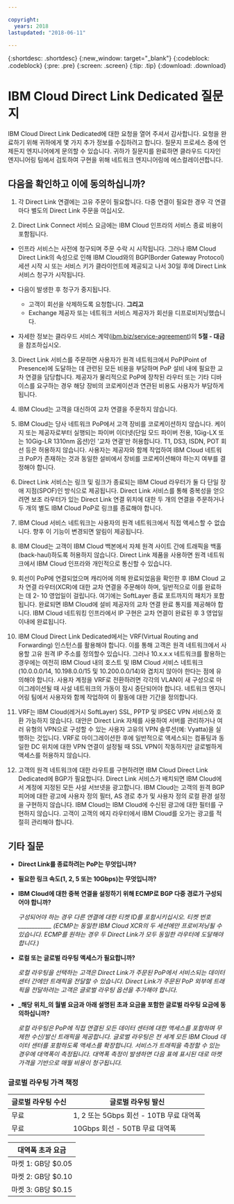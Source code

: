 ```yaml
---

copyright:
  years: 2018
lastupdated: "2018-06-11"

---
```


{:shortdesc: .shortdesc}
{:new_window: target="_blank"}
{:codeblock: .codeblock}
{:pre: .pre}
{:screen: .screen}
{:tip: .tip}
{:download: .download}

# IBM Cloud Direct Link Dedicated 질문지

IBM Cloud Direct Link Dedicated에 대한 요청을 열어 주셔서 감사합니다. 요청을 완료하기 위해 귀하에게 몇 가지 추가 정보를 수집하려고 합니다. 질문지 프로세스 중에 언제든지 엔지니어에게 문의할 수 있습니다. 귀하가 질문지를 완료하면 클라우드 디자인 엔지니어링 팀에서 검토하여 구현을 위해 네트워크 엔지니어링에 에스컬레이션합니다.

## 다음을 확인하고 이에 동의하십니까?

1. 각 Direct Link 연결에는 고유 주문이 필요합니다. 다중 연결이 필요한 경우 각 연결마다 별도의 Direct Link 주문을 여십시오.

2. Direct Link Connect 서비스 요금에는 IBM Cloud 인프라의 서비스 종료 비용이 포함됩니다. 

 * 인프라 서비스는 사전에 청구되며 주문 수락 시 시작됩니다. 그러나 IBM Cloud Direct Link의 속성으로 인해 IBM Cloud와의 BGP(Border Gateway Protocol) 세션 시작 시 또는 서비스 키가 클라이언트에 제공되고 나서 30일 후에 Direct Link 서비스 청구가 시작됩니다. 

 * 다음이 발생한 후 청구가 중지됩니다.
   * 고객이 회선을 삭제하도록 요청합니다. **그리고** 
   * Exchange 제공자 또는 네트워크 서비스 제공자가 회선을 디프로비저닝했습니다.
  * 자세한 정보는 클라우드 서비스 계약([ibm.biz/service-agreement](ibm.biz/service-agreement))의 **5절 - 대금**을 참조하십시오.

3. Direct Link 서비스를 주문하면 사용자가 원격 네트워크에서 PoP(Point of Presence)에 도달하는 데 관련된 모든 비용을 부담하며 PoP 설비 내에 필요한 교차 연결을 담당합니다. 제공자가 물리적으로 PoP에 장착된 라우터 또는 기타 디바이스를 요구하는 경우 해당 장비의 코로케이션과 연관된 비용도 사용자가 부담하게 됩니다. 

4. IBM Cloud는 고객을 대신하여 교차 연결을 주문하지 않습니다.

5. IBM Cloud는 당사 네트워크 PoP에서 고객 장비를 코로케이션하지 않습니다. 케이지 또는 제공자로부터 실행되는 파이버 이더넷(단일 모드 파이버 전용, 1Gig-LX 또는 10Gig-LR 1310nm 옵션)인 '교차 연결'만 허용합니다. T1, DS3, ISDN, POT 회선 등은 허용하지 않습니다. 사용자는 제공자와 함께 작업하여 IBM Cloud 네트워크 PoP가 존재하는 것과 동일한 설비에서 장비를 코로케이션해야 하는지 여부를 결정해야 합니다.

6. Direct Link 서비스는 링크 및 링크가 종료되는 IBM Cloud 라우터가 둘 다 단일 장애 지점(SPOF)인 방식으로 제공됩니다. Direct Link 서비스를 통해 중복성을 얻으려면 보조 라우터가 있는 Direct Link 연결 위치에 대한 두 개의 연결을 주문하거나 두 개의 별도 IBM Cloud PoP로 링크를 종료해야 합니다.

7. IBM Cloud 서비스 네트워크는 사용자의 원격 네트워크에서 직접 액세스할 수 없습니다. 향후 이 기능이 변경되면 알림이 제공됩니다.

8. IBM Cloud는 고객이 IBM Cloud 백본에서 자체 원격 사이트 간에 트래픽을 백홀(back-haul)하도록 허용하지 않습니다. Direct Link 제품을 사용하면 원격 네트워크에서 IBM Cloud 인프라와 개인적으로 통신할 수 있습니다.

9. 회선이 PoP에 연결되었으며 캐리어에 의해 완료되었음을 확인한 후 IBM Cloud 교차 연결 라우터(XCR)에 대한 교차 연결을 주문해야 하며, 일반적으로 이를 완료하는 데 2- 10 영업일이 걸립니다. 여기에는 SoftLayer 종료 포트까지의 패치가 포함됩니다. 완료되면 IBM Cloud에 설비 제공자의 교차 연결 완료 통지를 제공해야 합니다. IBM Cloud 네트워킹 인프라에서 IP 구현은 교차 연결이 완료된 후 3 영업일 이내에 완료됩니다.

10. IBM Cloud Direct Link Dedicated에서는 VRF(Virtual Routing and Forwarding) 인스턴스를 활용해야 합니다. 이를 통해 고객은 원격 네트워크에서 사용할 고유 원격 IP 주소를 정의할수 있습니다. 그러나 10.x.x.x 네트워크를 활용하는 경우에는 여전히 IBM Cloud 내의 호스트 및 IBM Cloud 서비스 네트워크(10.0.0.0/14, 10.198.0.0/15 및 10.200.0.0/14)와 겹치지 않아야 한다는 점에 유의해야 합니다. 사용자 계정을 VRF로 전환하려면 각각의 VLAN이 새 구성으로 마이그레이션될 때 사설 네트워크의 가동이 잠시 중단되어야 합니다. 네트워크 엔지니어링 팀에서 사용자와 함께 작업하여 이 활동에 대한 기간을 정의합니다.

11. VRF는 IBM Cloud(레거시 SoftLayer) SSL, PPTP 및 IPSEC VPN 서비스와 호환 가능하지 않습니다. 대안은 Direct Link 자체를 사용하여 서버를 관리하거나 여러 유형의 VPN으로 구성할 수 있는 사용자 고유의 VPN 솔루션(예: Vyatta)을 실행하는 것입니다. VRF로 마이그레이션한 후에 일반적으로 액세스되는 컴퓨팅과 동일한 DC 위치에 대한 VPN 연결이 설정될 때 SSL VPN이 작동하지만 글로벌하게 액세스를 허용하지 않습니다.

12. 고객의 원격 네트워크에 대한 라우트를 구현하려면 IBM Cloud Direct Link Dedicated에 BGP가 필요합니다. Direct Link 서비스가 배치되면 IBM Cloud에서 계정에 지정된 모든 사설 서브넷을 광고합니다. IBM Cloud는 고객의 원격 BGP 피어에 대한 광고에 사용자 정의 필터, AS 경로 추가 및 사용자 정의 로컬 환경 설정을 구현하지 않습니다. IBM Cloud는 IBM Cloud에 수신된 광고에 대한 필터를 구현하지 않습니다. 고객이 고객의 에지 라우터에서 IBM Cloud를 오가는 광고를 적절히 관리해야 합니다.

## 기타 질문

* **Direct Link를 종료하려는 PoP는 무엇입니까?**

* **필요한 링크 속도(1, 2, 5 또는 10Gbps)는 무엇입니까?**

* **IBM Cloud에 대한 중복 연결을 설정하기 위해 ECMP로 BGP 다중 경로가 구성되어야 합니까?** 

    _구성되어야 하는 경우 다른 연결에 대한 티켓 ID를 포함시키십시오. 티켓 번호 ____________ (ECMP는 동일한 IBM Cloud XCR의 두 세션에만 프로비저닝될 수 있습니다. ECMP를 원하는 경우 두 Direct Link가 모두 동일한 라우터에 도달해야 합니다.)_

* **로컬 또는 글로벌 라우팅 액세스가 필요합니까?**

    _로컬 라우팅을 선택하는 고객은 Direct Link가 주문된 PoP에서 서비스되는 데이터 센터 간에만 트래픽을 전달할 수 있습니다. Direct Link가 주문된 PoP 외부에 트래픽을 전달하려는 고객은 글로벌 라우팅 옵션을 추가해야 합니다._

* **_해당 위치_의 월별 요금과 아래 설명된 초과 요금을 포함한 글로벌 라우팅 요금에 동의하십니까?**

    _로컬 라우팅은 PoP에 직접 연결된 모든 데이터 센터에 대한 액세스를 포함하며 무제한 수신/발신 트래픽을 제공합니다. 글로벌 라우팅은 전 세계 모든 IBM Cloud 데이터 센터를 포함하도록 액세스를 확장합니다. 서비스가 트래픽을 측정할 수 있는 경우에 대역폭이 측정됩니다. 대역폭 측정이 발생하면 다음 표에 표시된 대로 마켓 가격을 기반으로 매월 비용이 청구됩니다._


### 글로벌 라우팅 가격 책정

| 글로벌 라우팅 수신 | 글로벌 라우팅 발신 |
|---|---|
| 무료 | 1, 2 또는 5Gbps 회선 - 10TB 무료 대역폭 |
| 무료 | 10Gbps 회선 - 50TB 무료 대역폭 |


|대역폭 초과 요금|
|---|
| 마켓 1: GB당 $0.05 |
| 마켓 2: GB당 $0.10 |
| 마켓 3: GB당 $0.15 |
